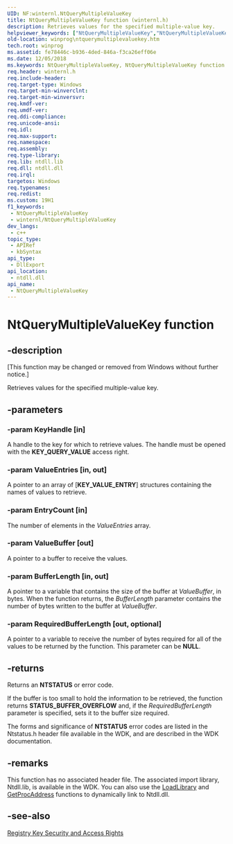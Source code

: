 ```yaml
---
UID: NF:winternl.NtQueryMultipleValueKey
title: NtQueryMultipleValueKey function (winternl.h)
description: Retrieves values for the specified multiple-value key.
helpviewer_keywords: ["NtQueryMultipleValueKey","NtQueryMultipleValueKey function [Windows API]","base.ntquerymultiplevaluekey","winprog.ntquerymultiplevaluekey","winternl/NtQueryMultipleValueKey"]
old-location: winprog\ntquerymultiplevaluekey.htm
tech.root: winprog
ms.assetid: fe78446c-b936-4ded-846a-f3ca26eff06e
ms.date: 12/05/2018
ms.keywords: NtQueryMultipleValueKey, NtQueryMultipleValueKey function [Windows API], base.ntquerymultiplevaluekey, winprog.ntquerymultiplevaluekey, winternl/NtQueryMultipleValueKey
req.header: winternl.h
req.include-header: 
req.target-type: Windows
req.target-min-winverclnt: 
req.target-min-winversvr: 
req.kmdf-ver: 
req.umdf-ver: 
req.ddi-compliance: 
req.unicode-ansi: 
req.idl: 
req.max-support: 
req.namespace: 
req.assembly: 
req.type-library: 
req.lib: ntdll.lib
req.dll: ntdll.dll
req.irql: 
targetos: Windows
req.typenames: 
req.redist: 
ms.custom: 19H1
f1_keywords:
 - NtQueryMultipleValueKey
 - winternl/NtQueryMultipleValueKey
dev_langs:
 - c++
topic_type:
 - APIRef
 - kbSyntax
api_type:
 - DllExport
api_location:
 - ntdll.dll
api_name:
 - NtQueryMultipleValueKey
---
```


# NtQueryMultipleValueKey function


## -description

<p class="CCE_Message">[This function may be changed or removed from Windows without further notice.]

Retrieves values for the specified multiple-value key.

## -parameters

### -param KeyHandle [in]

A handle to the key for which to retrieve values. The handle must be opened with the <b>KEY_QUERY_VALUE</b> access right.

### -param ValueEntries [in, out]

A pointer to an array of [**KEY_VALUE_ENTRY**] structures containing the names of values to retrieve.

### -param EntryCount [in]

The number of elements in the <i>ValueEntries</i> array.

### -param ValueBuffer [out]

A pointer to a buffer to receive the values.

### -param BufferLength [in, out]

A pointer to a variable that contains the size of the buffer at <i>ValueBuffer</i>, in bytes. When the function returns, the <i>BufferLength</i> parameter contains the number of bytes written to the buffer at <i>ValueBuffer</i>.

### -param RequiredBufferLength [out, optional]

A pointer to a variable to receive the number of bytes required for all of the values to be returned by the function. This parameter can be <b>NULL</b>.

## -returns

Returns an <b>NTSTATUS</b> or error code.

If the buffer is too small to hold the information to be retrieved, the function returns <b>STATUS_BUFFER_OVERFLOW</b> and, if the <i>RequiredBufferLength</i> parameter is specified, sets it to the buffer size required.

The forms and significance of <b>NTSTATUS</b> error codes are listed in the Ntstatus.h header file available in the WDK, and are described in the WDK documentation.

## -remarks

This function has no associated header file. The associated import library, Ntdll.lib, is available in the WDK. You can also use the <a href="/windows/desktop/DevNotes/-loadlibrary">LoadLibrary</a> and <a href="/windows/desktop/DevNotes/-getprocaddress-">GetProcAddress</a> functions to dynamically link to Ntdll.dll.

## -see-also

<a href="/windows/desktop/SysInfo/registry-key-security-and-access-rights">Registry Key Security and Access Rights</a>